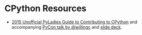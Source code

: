 # CPython Resources

- [2015 Unofficial PyLadies Guide to Contributing to CPython](http://jazzy-groove-guide-to-cpython-contribution.readthedocs.io/en/latest/) and accompanying [PyCon talk by @willingc](https://www.youtube.com/watch?v=szeo1XgmuEk) and [slide deck](http://www.slideshare.net/willingc/finding-your-groove). 
